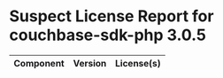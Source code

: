 
Suspect License Report for couchbase-sdk-php 3.0.5
==================================================

|Component|Version|License(s)|
| :--- | :--- | :--- |

